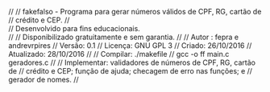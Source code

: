 //
// fakefalso - Programa para gerar números válidos de CPF, RG, cartão de 
//             crédito e CEP. 
//           
//             Desenvolvido para fins educacionais.      
//
//             Disponibilizado gratuitamente e sem garantia.
//
//             Autor :     fepra e andrevrpires
//             Versão:     0.1
//             Licença:    GNU GPL 3
//             Criado:     26/10/2016
//             Atualizado: 28/10/2016
//
//             Compilar:   ./makefile 
//                         gcc -o ff main.c geradores.c
//
//             Implementar: validadores de números de CPF, RG, cartão de
//             crédito e CEP; função de ajuda; checagem de erro nas funções; e
//             gerador de nomes.
//
